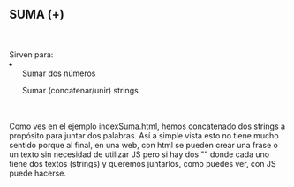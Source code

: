 <h2>SUMA (+)</h2>
<br>
<br>
Sirven para:
<li>
    <ul>Sumar dos números</ul>
    <ul>Sumar (concatenar/unir) strings</ul>
<br>
<br>
Como ves en el ejemplo indexSuma.html, hemos concatenado dos strings a propósito para juntar dos palabras. Así a simple vista esto no tiene mucho sentido porque al final, en una web, con html se pueden crear una frase o un texto sin necesidad de utilizar JS pero si hay dos "<divs>" donde cada uno tiene dos textos (strings) y queremos juntarlos, como puedes ver, con JS puede hacerse.